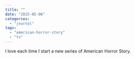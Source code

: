 ```yaml
---
title: ""
date: "2015-05-06"
categories: 
  - "journal"
tags: 
  - "american-horror-story"
  - "tv"
---
```


I love each time I start a new series of American Horror Story.
